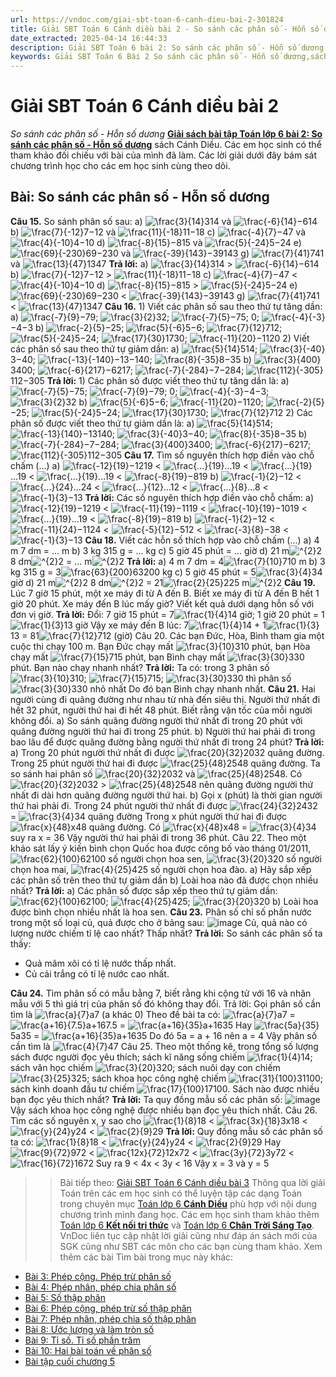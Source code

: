 ```yaml
---
url: https://vndoc.com/giai-sbt-toan-6-canh-dieu-bai-2-301824
title: Giải SBT Toán 6 Cánh diều bài 2 - So sánh các phân số - Hỗn số dương - VnDoc.com
date_extracted: 2025-04-14 16:44:33
description: Giải SBT Toán 6 bài 2: So sánh các phân số - Hỗn số dương sách Cánh Diều đầy đủ cho từng câu hỏi. Mời các em học sinh cùng theo dõi chi tiết.
keywords: Giải SBT Toán 6 Bài 2 So sánh các phân số - Hỗn số dương,sách bài tập toán lớp 6,Giải sách bài tập Toán lớp 6,Giải SBT Toán 6,Giải SBT Toán 6 cánh diều,sbt toán 6,sbt toán 6 cánh diều,toán lớp 6 sbt,Bài So sánh các phân số - Hỗn số dương
---
```


# Giải SBT Toán 6 Cánh diều bài 2
 _So sánh các phân số - Hỗn số dương_
[**Giải sách bài tập Toán lớp 6 bài 2: So sánh các phân số - Hỗn số dương**](<https://vndoc.com/giai-sbt-toan-6-canh-dieu-bai-2-301824>) sách Cánh Diều. Các em học sinh có thể tham khảo đối chiếu với bài của mình đã làm. Các lời giải dưới đây bám sát chương trình học cho các em học sinh cùng theo dõi.
## **Bài: So sánh các phân số - Hỗn số dương**
**Câu 15.** So sánh phân số sau:
a\) ![\\frac{3}{14}](https://i.vdoc.vn/data/image/blank.png)314 và ![\\frac{-6}{14}](https://i.vdoc.vn/data/image/blank.png)−614 b\) ![\\frac{7}{-12}](https://i.vdoc.vn/data/image/blank.png)7−12 và ![\\frac{11}{-18}](https://i.vdoc.vn/data/image/blank.png)11−18 c\) ![\\frac{-4}{7}](https://i.vdoc.vn/data/image/blank.png)−47 và ![\\frac{4}{-10}](https://i.vdoc.vn/data/image/blank.png)4−10
d\) ![\\frac{-8}{15}](https://i.vdoc.vn/data/image/blank.png)−815 và ![\\frac{5}{-24}](https://i.vdoc.vn/data/image/blank.png)5−24 e\) ![\\frac{69}{-230}](https://i.vdoc.vn/data/image/blank.png)69−230 và ![\\frac{-39}{143}](https://i.vdoc.vn/data/image/blank.png)−39143 g\) ![\\frac{7}{41}](https://i.vdoc.vn/data/image/blank.png)741 và ![\\frac{13}{47}](https://i.vdoc.vn/data/image/blank.png)1347
**Trả lời:**
a\) ![\\frac{3}{14}](https://i.vdoc.vn/data/image/blank.png)314 > ![\\frac{-6}{14}](https://i.vdoc.vn/data/image/blank.png)−614
b\) ![\\frac{7}{-12}](https://i.vdoc.vn/data/image/blank.png)7−12 > ![\\frac{11}{-18}](https://i.vdoc.vn/data/image/blank.png)11−18
c\) ![\\frac{-4}{7}](https://i.vdoc.vn/data/image/blank.png)−47 < ![\\frac{4}{-10}](https://i.vdoc.vn/data/image/blank.png)4−10
d\) ![\\frac{-8}{15}](https://i.vdoc.vn/data/image/blank.png)−815 > ![\\frac{5}{-24}](https://i.vdoc.vn/data/image/blank.png)5−24
e\) ![\\frac{69}{-230}](https://i.vdoc.vn/data/image/blank.png)69−230 < ![\\frac{-39}{143}](https://i.vdoc.vn/data/image/blank.png)−39143
g\) ![\\frac{7}{41}](https://i.vdoc.vn/data/image/blank.png)741 < ![\\frac{13}{47}](https://i.vdoc.vn/data/image/blank.png)1347
**Câu 16.** 1\) Viết các phân số sau theo thứ tự tăng dần:
a\) ![\\frac{-7}{9}](https://i.vdoc.vn/data/image/blank.png)−79; ![\\frac{3}{2}](https://i.vdoc.vn/data/image/blank.png)32; ![\\frac{-7}{5}](https://i.vdoc.vn/data/image/blank.png)−75; 0; ![\\frac{-4}{-3}](https://i.vdoc.vn/data/image/blank.png)−4−3
b\) ![\\frac{-2}{5}](https://i.vdoc.vn/data/image/blank.png)−25; ![\\frac{5}{-6}](https://i.vdoc.vn/data/image/blank.png)5−6; ![\\frac{7}{12}](https://i.vdoc.vn/data/image/blank.png)712; ![\\frac{5}{-24}](https://i.vdoc.vn/data/image/blank.png)5−24; ![\\frac{17}{30}](https://i.vdoc.vn/data/image/blank.png)1730; ![\\frac{-11}{20}](https://i.vdoc.vn/data/image/blank.png)−1120
2\) Viết các phân số sau theo thứ tự giảm dần:
a\) ![\\frac{5}{14}](https://i.vdoc.vn/data/image/blank.png)514; ![\\frac{3}{-40}](https://i.vdoc.vn/data/image/blank.png)3−40; ![\\frac{-13}{-140}](https://i.vdoc.vn/data/image/blank.png)−13−140; ![\\frac{8}{-35}](https://i.vdoc.vn/data/image/blank.png)8−35
b\) ![\\frac{3}{400}](https://i.vdoc.vn/data/image/blank.png)3400; ![\\frac{-6}{217}](https://i.vdoc.vn/data/image/blank.png)−6217; ![\\frac{-7}{-284}](https://i.vdoc.vn/data/image/blank.png)−7−284; ![\\frac{112}{-305}](https://i.vdoc.vn/data/image/blank.png)112−305
**Trả lời:**
1\) Các phân số được viết theo thứ tự tăng dần là:
a\) ![\\frac{-7}{5}](https://i.vdoc.vn/data/image/blank.png)−75; ![\\frac{-7}{9}](https://i.vdoc.vn/data/image/blank.png)−79; 0; ![\\frac{-4}{-3}](https://i.vdoc.vn/data/image/blank.png)−4−3; ![\\frac{3}{2}](https://i.vdoc.vn/data/image/blank.png)32
b\) ![\\frac{5}{-6}](https://i.vdoc.vn/data/image/blank.png)5−6; ![\\frac{-11}{20}](https://i.vdoc.vn/data/image/blank.png)−1120; ![\\frac{-2}{5}](https://i.vdoc.vn/data/image/blank.png)−25; ![\\frac{5}{-24}](https://i.vdoc.vn/data/image/blank.png)5−24; ![\\frac{17}{30}](https://i.vdoc.vn/data/image/blank.png)1730; ![\\frac{7}{12}](https://i.vdoc.vn/data/image/blank.png)712
2\) Các phân số được viết theo thứ tự giảm dần là:
a\) ![\\frac{5}{14}](https://i.vdoc.vn/data/image/blank.png)514; ![\\frac{-13}{140}](https://i.vdoc.vn/data/image/blank.png)−13140; ![\\frac{3}{-40}](https://i.vdoc.vn/data/image/blank.png)3−40; ![\\frac{8}{-35}](https://i.vdoc.vn/data/image/blank.png)8−35
b\) ![\\frac{-7}{-284}](https://i.vdoc.vn/data/image/blank.png)−7−284; ![\\frac{3}{400}](https://i.vdoc.vn/data/image/blank.png)3400; ![\\frac{-6}{217}](https://i.vdoc.vn/data/image/blank.png)−6217; ![\\frac{112}{-305}](https://i.vdoc.vn/data/image/blank.png)112−305
**Câu 17.** Tìm số nguyên thích hợp điền vào chỗ chấm \(...\)
a\) ![\\frac{-12}{19}](https://i.vdoc.vn/data/image/blank.png)−1219 < ![\\frac{...}{19}](https://i.vdoc.vn/data/image/blank.png)...19 < ![\\frac{...}{19}](https://i.vdoc.vn/data/image/blank.png)...19 < ![\\frac{...}{19}](https://i.vdoc.vn/data/image/blank.png)...19 < ![\\frac{-8}{19}](https://i.vdoc.vn/data/image/blank.png)−819
b\) ![\\frac{-1}{2}](https://i.vdoc.vn/data/image/blank.png)−12 < ![\\frac{...}{24}](https://i.vdoc.vn/data/image/blank.png)...24 < ![\\frac{...}{12}](https://i.vdoc.vn/data/image/blank.png)...12 < ![\\frac{...}{8}](https://i.vdoc.vn/data/image/blank.png)...8 < ![\\frac{-1}{3}](https://i.vdoc.vn/data/image/blank.png)−13
**Trả lời:**
Các số nguyên thích hợp điền vào chỗ chấm:
a\) ![\\frac{-12}{19}](https://i.vdoc.vn/data/image/blank.png)−1219 < ![\\frac{-11}{19}](https://i.vdoc.vn/data/image/blank.png)−1119 < ![\\frac{-10}{19}](https://i.vdoc.vn/data/image/blank.png)−1019 < ![\\frac{...}{19}](https://i.vdoc.vn/data/image/blank.png)...19 < ![\\frac{-8}{19}](https://i.vdoc.vn/data/image/blank.png)−819
b\) ![\\frac{-1}{2}](https://i.vdoc.vn/data/image/blank.png)−12 < ![\\frac{-11}{24}](https://i.vdoc.vn/data/image/blank.png)−1124 < ![\\frac{-5}{12}](https://i.vdoc.vn/data/image/blank.png)−512 < ![\\frac{-3}{8}](https://i.vdoc.vn/data/image/blank.png)−38 < ![\\frac{-1}{3}](https://i.vdoc.vn/data/image/blank.png)−13
**Câu 18.** Viết các hỗn số thích hợp vào chỗ chấm \(...\)
a\) 4 m 7 dm = ... m
b\) 3 kg 315 g = ... kg
c\) 5 giờ 45 phút = ... giờ
d\) 21 m![^{2}](https://i.vdoc.vn/data/image/blank.png)2 8 dm![^{2}](https://i.vdoc.vn/data/image/blank.png)2 = ... m![^{2}](https://i.vdoc.vn/data/image/blank.png)2
**Trả lời:**
a\) 4 m 7 dm = 4![\\frac{7}{10}](https://i.vdoc.vn/data/image/blank.png)710 m
b\) 3 kg 315 g = 3![\\frac{63}{200}](https://i.vdoc.vn/data/image/blank.png)63200 kg
c\) 5 giờ 45 phút = 5![\\frac{3}{4}](https://i.vdoc.vn/data/image/blank.png)34 giờ
d\) 21 m![^{2}](https://i.vdoc.vn/data/image/blank.png)2 8 dm![^{2}](https://i.vdoc.vn/data/image/blank.png)2 = 21![\\frac{2}{25}](https://i.vdoc.vn/data/image/blank.png)225 m![^{2}](https://i.vdoc.vn/data/image/blank.png)2
**Câu 19.** Lúc 7 giờ 15 phút, một xe máy đi từ A đến B. Biết xe máy đi từ A đến B hết 1 giờ 20 phút. Xe máy đến B lúc mấy giờ? Viết kết quả dưới dạng hỗn số với đơn vị giờ.
**Trả lời:**
Đổi: 7 giờ 15 phút = 7![\\frac{1}{4}](https://i.vdoc.vn/data/image/blank.png)14 giờ; 1 giờ 20 phút = 1![\\frac{1}{3}](https://i.vdoc.vn/data/image/blank.png)13 giờ
Vậy xe máy đến B lúc:
7![\\frac{1}{4}](https://i.vdoc.vn/data/image/blank.png)14 \+ 1![\\frac{1}{3}](https://i.vdoc.vn/data/image/blank.png)13 = 81![\\frac{7}{12}](https://i.vdoc.vn/data/image/blank.png)712 \(giờ\)
Câu 20. Các bạn Đức, Hòa, Bình tham gia một cuộc thi chạy 100 m. Bạn Đức chạy mất ![\\frac{3}{10}](https://i.vdoc.vn/data/image/blank.png)310 phút, bạn Hòa chạy mất ![\\frac{7}{15}](https://i.vdoc.vn/data/image/blank.png)715 phút, bạn Bình chạy mất ![\\frac{3}{30}](https://i.vdoc.vn/data/image/blank.png)330 phút. Bạn nào chạy nhanh nhất?
**Trả lời:**
Ta có: trong 3 phân số ![\\frac{3}{10}](https://i.vdoc.vn/data/image/blank.png)310; ![\\frac{7}{15}](https://i.vdoc.vn/data/image/blank.png)715; ![\\frac{3}{30}](https://i.vdoc.vn/data/image/blank.png)330 thì phân số ![\\frac{3}{30}](https://i.vdoc.vn/data/image/blank.png)330 nhỏ nhất
Do đó bạn Bình chạy nhanh nhất.
**Câu 21.** Hai người cùng đi quãng đường như nhau từ nhà đến siêu thị. Người thứ nhất đi hết 32 phút, người thứ hai đi hết 48 phút. Biết rằng vận tốc của mỗi người không đổi.
a\) So sánh quãng đường người thứ nhất đi trong 20 phút với quãng đường người thứ hai đi trong 25 phút.
b\) Người thứ hai phải đi trong bao lâu để được quãng đường bằng người thứ nhất đi trong 24 phút?
**Trả lời:**
a\) Trong 20 phút người thứ nhất đi được ![\\frac{20}{32}](https://i.vdoc.vn/data/image/blank.png)2032 quãng đường. Trong 25 phút người thứ hai đi được ![\\frac{25}{48}](https://i.vdoc.vn/data/image/blank.png)2548 quãng đường.
Ta so sánh hai phân số ![\\frac{20}{32}](https://i.vdoc.vn/data/image/blank.png)2032 và ![\\frac{25}{48}](https://i.vdoc.vn/data/image/blank.png)2548.
Có ![\\frac{20}{32}](https://i.vdoc.vn/data/image/blank.png)2032 > ![\\frac{25}{48}](https://i.vdoc.vn/data/image/blank.png)2548 nên quãng đường người thứ nhất đi dài hơn quãng đường người thứ hai.
b\) Gọi x \(phút\) là thời gian người thứ hai phải đi.
Trong 24 phút người thứ nhất đi được ![\\frac{24}{32}](https://i.vdoc.vn/data/image/blank.png)2432 = ![\\frac{3}{4}](https://i.vdoc.vn/data/image/blank.png)34 quãng đường
Trong x phút người thứ hai đi được ![\\frac{x}{48}](https://i.vdoc.vn/data/image/blank.png)x48 quãng đường.
Có ![\\frac{x}{48}](https://i.vdoc.vn/data/image/blank.png)x48 = ![\\frac{3}{4}](https://i.vdoc.vn/data/image/blank.png)34 suy ra x = 36
Vậy người thứ hai phải đi trong 36 phút.
Câu 22. Theo một khảo sát lấy ý kiến bình chọn Quốc hoa được công bố vào tháng 01/2011, ![\\frac{62}{100}](https://i.vdoc.vn/data/image/blank.png)62100 số người chọn hoa sen, ![\\frac{3}{20}](https://i.vdoc.vn/data/image/blank.png)320 số người chọn hoa mai, ![\\frac{4}{25}](https://i.vdoc.vn/data/image/blank.png)425 số người chọn hoa đào.
a\) Hãy sắp xếp các phân số trên theo thứ tự giảm dần
b\) Loài hoa nào đã được chọn nhiều nhất?
**Trả lời:**
a\) Các phân số được sắp xếp theo thứ tự giảm dần:
![\\frac{62}{100}](https://i.vdoc.vn/data/image/blank.png)62100; ![\\frac{4}{25}](https://i.vdoc.vn/data/image/blank.png)425; ![\\frac{3}{20}](https://i.vdoc.vn/data/image/blank.png)320
b\) Loài hoa được bình chọn nhiều nhất là hoa sen.
**Câu 23.** Phân số chỉ số phần nước trong một số loại củ, quả được cho ở bảng sau:
![image](https://i.vdoc.vn/data/image/2023/07/25/1.png)
Củ, quả nào có lượng nước chiếm tỉ lệ cao nhất? Thấp nhất?
**Trả lời:**
So sánh các phân số ta thấy:
  * Quả mâm xôi có tỉ lệ nước thấp nhất.
  * Củ cải trắng có tỉ lệ nước cao nhất.

**Câu 24.** Tìm phân số có mẫu bằng 7, biết rằng khi cộng tử với 16 và nhân mẫu với 5 thì giá trị của phân số đó không thay đổi.
Trả lời:
Gọi phân số cần tìm là ![\\frac{a}{7}](https://i.vdoc.vn/data/image/blank.png)a7 \(a khác 0\)
Theo đề bài ta có:
![\\frac{a}{7}](https://i.vdoc.vn/data/image/blank.png)a7 = ![\\frac{a+16}{7.5}](https://i.vdoc.vn/data/image/blank.png)a+167.5 = ![\\frac{a+16}{35}](https://i.vdoc.vn/data/image/blank.png)a+1635
Hay ![\\frac{5a}{35}](https://i.vdoc.vn/data/image/blank.png)5a35 = ![\\frac{a+16}{35}](https://i.vdoc.vn/data/image/blank.png)a+1635
Do đó 5a = a + 16 nên a = 4
Vậy phân số cần tìm là ![\\frac{4}{7}](https://i.vdoc.vn/data/image/blank.png)47
Câu 25. Theo một thống kê, trong tổng số lượng sách được người đọc yêu thích; sách kĩ năng sống chiếm ![\\frac{1}{4}](https://i.vdoc.vn/data/image/blank.png)14; sách văn học chiếm ![\\frac{3}{20}](https://i.vdoc.vn/data/image/blank.png)320; sách nuôi dạy con chiếm ![\\frac{3}{25}](https://i.vdoc.vn/data/image/blank.png)325; sách khoa học công nghệ chiếm ![\\frac{31}{100}](https://i.vdoc.vn/data/image/blank.png)31100; sách kinh doanh đầu tư chiếm ![\\frac{17}{100}](https://i.vdoc.vn/data/image/blank.png)17100. Sách nào được nhiều bạn đọc yêu thích nhất?
**Trả lời:**
Ta quy đồng mẫu số các phân số:
![image](https://i.vdoc.vn/data/image/2023/07/25/2.png)
Vậy sách khoa học công nghệ được nhiều bạn đọc yêu thích nhất.
Câu 26. Tìm các số nguyên x, y sao cho ![\\frac{1}{8}](https://i.vdoc.vn/data/image/blank.png)18 < ![\\frac{3x}{18}](https://i.vdoc.vn/data/image/blank.png)3x18 < ![\\frac{y}{24}](https://i.vdoc.vn/data/image/blank.png)y24 < ![\\frac{2}{9}](https://i.vdoc.vn/data/image/blank.png)29
**Trả lời:**
Quy đồng mẫu số các phân số ta có:
![\\frac{1}{8}](https://i.vdoc.vn/data/image/blank.png)18 < ![\\frac{y}{24}](https://i.vdoc.vn/data/image/blank.png)y24 < ![\\frac{2}{9}](https://i.vdoc.vn/data/image/blank.png)29 Hay ![\\frac{9}{72}](https://i.vdoc.vn/data/image/blank.png)972 < ![\\frac{12x}{72}](https://i.vdoc.vn/data/image/blank.png)12x72 < ![\\frac{3y}{72}](https://i.vdoc.vn/data/image/blank.png)3y72 < ![\\frac{16}{72}](https://i.vdoc.vn/data/image/blank.png)1672
Suy ra 9 < 4x < 3y < 16
Vậy x = 3 và y = 5
>> Bài tiếp theo: [Giải SBT Toán 6 Cánh diều bài 3](<https://vndoc.com/giai-sbt-toan-6-canh-dieu-bai-3-301805>)
Thông qua lời giải Toán trên các em học sinh có thể luyện tập các dạng Toán trong chuyên mục [Toán lớp 6 **Cánh Diều**](<https://vndoc.com/toan-lop-6-sach-canh-dieu>) phù hợp với nội dung chương trình mình đang học.
Các em học sinh tham khảo thêm [Toán lớp 6 **Kết nối tri thức**](<https://vndoc.com/mon-toan-lop6>) và [Toán lớp 6 **Chân Trời Sáng Tạo**](<https://vndoc.com/toan-lop-6-sach-chan-troi-sang-tao>). VnDoc liên tục cập nhật lời giải cũng như đáp án sách mới của SGK cũng như SBT các môn cho các bạn cùng tham khảo.
Xem thêm các bài Tìm bài trong mục này khác:
  * [Bài 3: Phép cộng. Phép trừ phân số](</toan-lop-6-bai-3-phep-cong-phep-tru-phan-so-265990>)
  * [Bài 4: Phép nhân, phép chia phân số ](</toan-lop-6-bai-4-phep-nhan-phep-chia-phan-so-266025>)
  * [Bài 5: Số thập phân](</toan-lop-6-bai-5-so-thap-phan-266027>)
  * [Bài 6: Phép cộng, phép trừ số thập phân](</toan-lop-6-bai-6-phep-cong-phep-tru-so-thap-phan-266028>)
  * [Bài 7: Phép nhân, phép chia số thập phân](</toan-lop-6-bai-7-phep-nhan-phep-chia-so-thap-phan-266029>)
  * [Bài 8: Ước lượng và làm tròn số ](</toan-lop-6-bai-8-uoc-luong-va-lam-tron-so-266037>)
  * [Bài 9: Tỉ số. Tỉ số phần trăm](</toan-lop-6-bai-9-ti-so-ti-so-phan-tram-266038>)
  * [Bài 10: Hai bài toán về phân số](</toan-lop-6-bai-10-hai-bai-toan-ve-phan-so-266065>)
  * [Bài tập cuối chương 5 ](</toan-lop-6-bai-tap-cuoi-chuong-5-canh-dieu-266072>)

